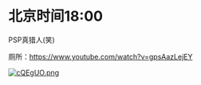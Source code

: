 # 北京时间18:00

PSP真猎人(笑)

厕所：https://www.youtube.com/watch?v=gpsAazLejEY

[![cQEgUO.png](https://z3.ax1x.com/2021/04/05/cQEgUO.png)](https://imgtu.com/i/cQEgUO)